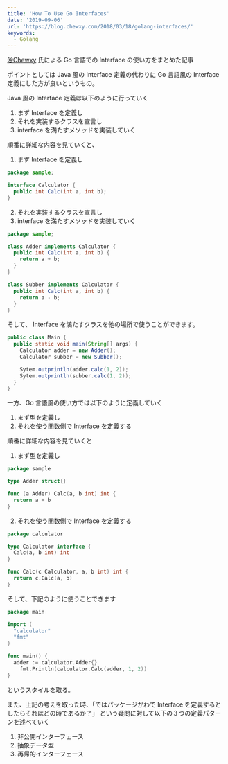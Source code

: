 ```yaml
---
title: 'How To Use Go Interfaces'
date: '2019-09-06'
url: 'https://blog.chewxy.com/2018/03/18/golang-interfaces/'
keywords:
  - Golang
---
```



[@Chewxy](https://twitter.com/chewxy) 氏による Go 言語での Interface の使い方をまとめた記事

ポイントとしては Java 風の Interface 定義の代わりに Go 言語風の Interface 定義にした方が良いというもの。

Java 風の Interface 定義は以下のように行っていく

1. まず Interface を定義し
2. それを実装するクラスを宣言し
3. interface を満たすメソッドを実装していく

順番に詳細な内容を見ていくと、

1. まず Interface を定義し

```java
package sample;

interface Calculator {
  public int Calc(int a, int b);
}
```

2. それを実装するクラスを宣言し
3. interface を満たすメソッドを実装していく

```java
package sample;

class Adder implements Calculator {
  public int Calc(int a, int b) {
    return a + b;
  }
}
```

```java
class Subber implements Calculator {
  public int Calc(int a, int b) {
    return a - b;
  }
}
```

そして、 Interface を満たすクラスを他の場所で使うことができます。

```java
public class Main {
  public static void main(String[] args) {
    Calculator adder = new Adder();
    Calculator subber = new Subber();

    Sytem.outprintln(adder.calc(1, 2));
    Sytem.outprintln(subber.calc(1, 2));
  }
}
```

一方、Go 言語風の使い方では以下のように定義していく

1. まず型を定義し
2. それを使う関数側で Interface を定義する

順番に詳細な内容を見ていくと

1. まず型を定義し

```go
package sample

type Adder struct{}

func (a Adder) Calc(a, b int) int {
  return a + b
}
```

2. それを使う関数側で Interface を定義する

```go
package calculator

type Calculator interface {
  Calc(a, b int) int
}

func Calc(c Calculator, a, b int) int {
  return c.Calc(a, b)
}

```

そして、下記のように使うことできます

```go
package main

import (
  "calculator"
  "fmt"
)

func main() {
  adder := calculator.Adder{}
	fmt.Println(calculator.Calc(adder, 1, 2))
}

```

というスタイルを取る。

また、上記の考えを取った時、「ではパッケージがわで Interface を定義するとしたらそれはどの時であるか？」
という疑問に対して以下の３つの定義パターンを述べていく

1. 非公開インターフェース
2. 抽象データ型
3. 再帰的インターフェース
